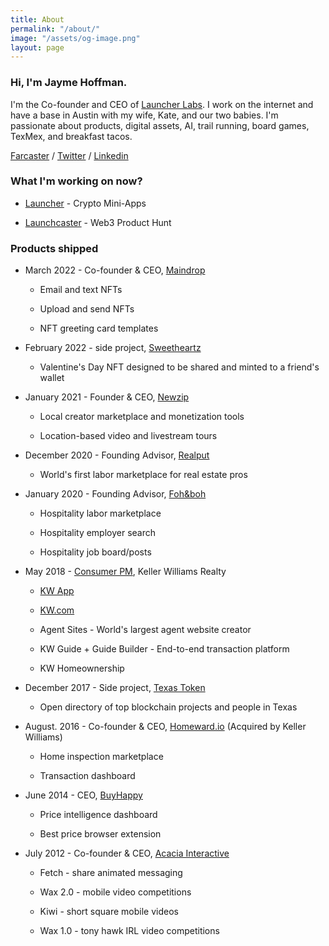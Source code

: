 ```yaml
---
title: About
permalink: "/about/"
image: "/assets/og-image.png"
layout: page
---
```


### Hi, I'm Jayme Hoffman.

I'm the Co-founder and CEO of [Launcher Labs](https://launcher.xyz/). I work on the internet and have a base in Austin with my wife, Kate, and our two babies. I'm passionate about products, digital assets, AI, trail running, board games, TexMex, and breakfast tacos.

[Farcaster](https://warpcast.com/jayme) / [Twitter](https://twitter.com/jaymehoffman) / [Linkedin](https://www.linkedin.com/in/jaymehoffman/)

### What I'm working on now?

* [Launcher](https://launcher.xyz/) - Crypto Mini-Apps 

* [Launchcaster](https://www.launchcaster.xyz/) - Web3 Product Hunt

### Products shipped

* March 2022 - Co-founder & CEO, [Maindrop](https://www.maindrop.xyz/)

  * Email and text NFTs

  * Upload and send NFTs

  * NFT greeting card templates

* February 2022 - side project, [Sweetheartz](https://www.sweetheartz.xyz/)

  * Valentine's Day NFT designed to be shared and minted to a friend's wallet


* January 2021 - Founder & CEO, [Newzip](http://newzip.com/)

  * Local creator marketplace and monetization tools

  * Location-based video and livestream tours


* December 2020 - Founding Advisor, [Realput](https://www.realput.com/)

  * World's first labor marketplace for real estate pros


* January 2020 - Founding Advisor, [Foh&boh](http://fohandboh.com/)

  * Hospitality labor marketplace

  * Hospitality employer search

  * Hospitality job board/posts


* May 2018 - [Consumer PM](https://www.linkedin.com/posts/jaymehoffman_make-impact-in-real-estate-check-i-activity-6641050799554256896-f4II), Keller Williams Realty

  * [KW App](https://apps.apple.com/us/app/kw-buy-sell-real-estate/id652512924)

  * [KW.com](https://kw.com/)

  * Agent Sites - World's largest agent website creator

  * KW Guide \+ Guide Builder - End-to-end transaction platform

  * KW Homeownership

* December 2017 - Side project, [Texas Token](https://web.archive.org/web/20171223074521/http://texastoken.com/)

  * Open directory of top blockchain projects and people in Texas

* August. 2016 - Co-founder & CEO, [Homeward.io](https://homeward.io/) (Acquired by Keller Williams)

  * Home inspection marketplace

  * Transaction dashboard

* June 2014 - CEO, [BuyHappy](https://angel.co/buyhappy)

  * Price intelligence dashboard

  * Best price browser extension

* July 2012 - Co-founder & CEO, [Acacia Interactive](https://angel.co/acacia)

  * Fetch - share animated messaging

  * Wax 2.0 - mobile video competitions

  * Kiwi - short square mobile videos

  * Wax 1.0 - tony hawk IRL video competitions
